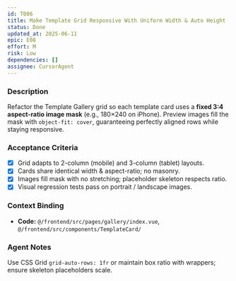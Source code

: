 ```yaml
---
id: T086
title: Make Template Grid Responsive With Uniform Width & Auto Height
status: Done
updated_at: 2025-06-11
epic: E08
effort: M
risk: Low
dependencies: []
assignee: CursorAgent
---
```


### Description

Refactor the Template Gallery grid so each template card uses a **fixed 3:4 aspect-ratio image mask** (e.g., 180×240 on iPhone).  Preview images fill the mask with `object-fit: cover`, guaranteeing perfectly aligned rows while staying responsive.

### Acceptance Criteria

- [x] Grid adapts to 2-column (mobile) and 3-column (tablet) layouts.
- [x] Cards share identical width & aspect-ratio; no masonry.
- [x] Images fill mask with no stretching; placeholder skeleton respects ratio.
- [x] Visual regression tests pass on portrait / landscape images.

### Context Binding

- **Code:** `@/frontend/src/pages/gallery/index.vue`, `@/frontend/src/components/TemplateCard/`

### Agent Notes

Use CSS Grid `grid-auto-rows: 1fr` or maintain box ratio with wrappers; ensure skeleton placeholders scale. 